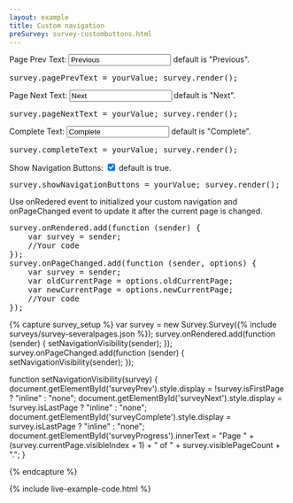 ```yaml
---
layout: example
title: Custom navigation
preSurvey: survey-custombuttons.html
---
```

<p>
Page Prev Text: <input type="text" value="Previous" onChange="survey.pagePrevText = this.value; survey.render();"/> default is "Previous".
<pre class="brush:js">survey.pagePrevText = yourValue; survey.render();</pre>
</p>
<p>
Page Next Text: <input type="text" value="Next" onChange="survey.pageNextText = this.value; survey.render();"/> default is "Next".
<pre class="brush:js">survey.pageNextText = yourValue; survey.render();</pre>
</p>
<p>
Complete Text: <input type="text" value="Complete" onChange="survey.completeText = this.value; survey.render();"/> default is "Complete".
<pre class="brush:js">survey.completeText = yourValue; survey.render();</pre>
</p>
<p>
Show Navigation Buttons: <input type="checkbox" checked="true" onChange="survey.showNavigationButtons = this.checked; survey.render();"/> default is true.
<pre class="brush:js">survey.showNavigationButtons = yourValue; survey.render();</pre>
</p>
<p>
Use onRedered event to initialized your custom navigation and onPageChanged event to update it after the current page is changed.
<pre class="brush:js">
survey.onRendered.add(function (sender) {
    var survey = sender;
    //Your code
});
survey.onPageChanged.add(function (sender, options) {
    var survey = sender;
    var oldCurrentPage = options.oldCurrentPage;
    var newCurrentPage = options.newCurrentPage;
    //Your code
});
</pre>
</p>
{% capture survey_setup %}
var survey = new Survey.Survey({% include surveys/survey-severalpages.json %});
survey.onRendered.add(function (sender) {
    setNavigationVisibility(sender);
});
survey.onPageChanged.add(function (sender) {
    setNavigationVisibility(sender);
});

function setNavigationVisibility(survey) {
    document.getElementById('surveyPrev').style.display = !survey.isFirstPage ? "inline" : "none";
    document.getElementById('surveyNext').style.display = !survey.isLastPage ? "inline" : "none";
    document.getElementById('surveyComplete').style.display = survey.isLastPage ? "inline" : "none";
    document.getElementById('surveyProgress').innerText = "Page " + (survey.currentPage.visibleIndex + 1) + " of " + survey.visiblePageCount + ".";
}

{% endcapture %}

{% include live-example-code.html %}
